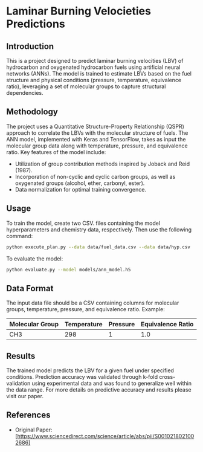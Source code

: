 # Laminar Burning Velocieties Predictions

## Introduction

This is a project designed to predict laminar burning velocities (LBV) of hydrocarbon and oxygenated hydrocarbon fuels using artificial neural networks (ANNs). The model is trained to estimate LBVs based on the fuel structure and physical conditions (pressure, temperature, equivalence ratio), leveraging a set of molecular groups to capture structural dependencies.

## Methodology

The project uses a Quantitative Structure-Property Relationship (QSPR) approach to correlate the LBVs with the molecular structure of fuels. The ANN model, implemented with Keras and TensorFlow, takes as input the molecular group data along with temperature, pressure, and equivalence ratio. Key features of the model include:

* Utilization of group contribution methods inspired by Joback and Reid (1987).
* Incorporation of non-cyclic and cyclic carbon groups, as well as oxygenated groups (alcohol, ether, carbonyl, ester).
* Data normalization for optimal training convergence.


## Usage

To train the model, create two CSV. files containing the model hyperparameters and chemistry data, respectively. Then use the following command:

```bash
python execute_plan.py --data data/fuel_data.csv --data data/hyp.csv
```

To evaluate the model:

```bash
python evaluate.py --model models/ann_model.h5
```

## Data Format

The input data file should be a CSV containing columns for molecular groups, temperature, pressure, and equivalence ratio. Example:

| Molecular Group | Temperature | Pressure | Equivalence Ratio |
| --------------- | ----------- | -------- | ----------------- |
| CH3             | 298         | 1        | 1.0               |

## Results

The trained model predicts the LBV for a given fuel under specified conditions. Prediction accuracy was validated through k-fold cross-validation using experimental data and was found to generalize well within the data range. For more details on predictive accuracy and results please visit our paper.

## References

* Original Paper: [https://www.sciencedirect.com/science/article/abs/pii/S0010218021002686]

